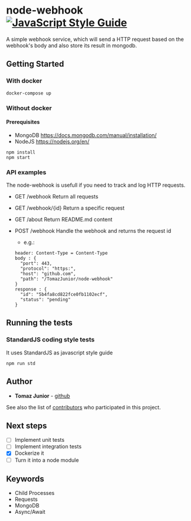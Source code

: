 # node-webhook [![JavaScript Style Guide](https://img.shields.io/badge/code_style-standard-brightgreen.svg)](https://github.com/feross/standard) 

A simple webhook service, which will send a HTTP request based on the webhook's body and also store its result in mongodb.


## Getting Started

### With docker
```
docker-compose up
```
### Without docker
#### Prerequisites

- MongoDB https://docs.mongodb.com/manual/installation/
- NodeJS https://nodejs.org/en/

```
npm install
npm start
```

### API examples

The node-webhook is usefull if you need to track and log HTTP requests.

- GET /webhook Return all requests

- GET /webhook/{id} Return a specific request

- GET /about Return README.md content

- POST /webhook Handle the webhook and returns the request id
  - e.g.:
  
  ```
  header: Content-Type = Content-Type
  body : {
    "port": 443,
    "protocol": "https:",
    "host": "github.com",
    "path": "/TomazJunior/node-webhook"
  }
  response : {
    "id": "5b4fa8cd822fce0fb1102ecf",
    "status": "pending"
  }
  ```

## Running the tests

### StandardJS coding style tests

It uses StandardJS as javascript style guide

```
npm run std
```

## Author

* **Tomaz Junior** - [github](https://github.com/TomazJunior)

See also the list of [contributors](https://github.com/TomazJunior/node-webhook/contributors) who participated in this project.

## Next steps

- [ ] Implement unit tests
- [ ] Implement integration tests
- [x] Dockerize it
- [ ] Turn it into a node module

## Keywords
- Child Processes
- Requests
- MongoDB
- Async/Await

